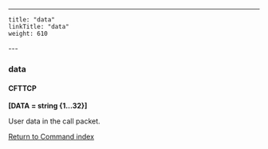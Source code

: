 ---
    title: "data"
    linkTitle: "data"
    weight: 610
---<span id="data"></span>

### data

#### CFTTCP

****[DATA = string {1...32}]****

User data in the call packet.

[Return to Command index](../../)

